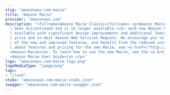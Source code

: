 ```yaml
---
slug: "amazonaws-com-macie"
title: "Amazon Macie"
provider: "amazonaws.com"
description: "<fullname>Amazon Macie Classic</fullname> <p>Amazon Macie Classic has\
  \ been discontinued and is no longer available.</p> <p>A new Amazon Macie is now\
  \ available with significant design improvements and additional features, at a lower\
  \ price and in most Amazon Web Services Regions. We encourage you to take advantage\
  \ of the new and improved features, and benefit from the reduced cost. To learn\
  \ about features and pricing for the new Macie, see <a href=\"http://aws.amazon.com/macie/\"\
  >Amazon Macie</a>. To learn how to use the new Macie, see the <a href=\"https://docs.aws.amazon.com/macie/latest/user/what-is-macie.html\"\
  >Amazon Macie User Guide</a>.</p>"
logo: "amazonaws.com-macie-logo.png"
logoMediaType: "image/png"
tags:
- "cloud"
stubs: "amazonaws.com-macie-stubs.json"
swagger: "amazonaws.com-macie-swagger.json"
---
```

